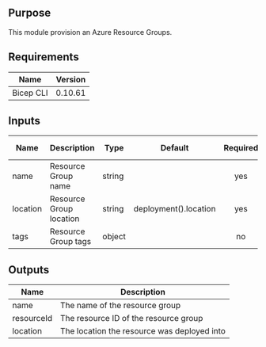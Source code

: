 ## Purpose
This module provision an Azure Resource Groups.

## Requirements

| Name      | Version |
| --------- | ------- |
| Bicep CLI | 0.10.61 |

## Inputs

| Name     | Description             | Type   | Default               | Required | Size | Allowed values |
| -------- | ----------------------- | ------ | --------------------- | :------: | ---- | -------------- |
| name     | Resource Group name     | string |                       |   yes    |      |                |
| location | Resource Group location | string | deployment().location |   yes    |      |                |
| tags     | Resource Group tags     | object |                       |    no    |      |                |

## Outputs

| Name       | Description                                 |
| ---------- | ------------------------------------------- |
| name       | The name of the resource group              |
| resourceId | The resource ID of the resource group       |
| location   | The location the resource was deployed into |
